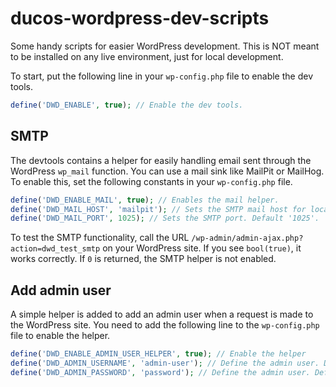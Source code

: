 # ducos-wordpress-dev-scripts

Some handy scripts for easier WordPress development. This is NOT meant to be installed on any live environment, just for local development.

To start, put the following line in your `wp-config.php` file to enable the dev tools.

```php
define('DWD_ENABLE', true); // Enable the dev tools.
```

## SMTP

The devtools contains a helper for easily handling email sent through the WordPress `wp_mail` function. You can use a mail sink like MailPit or MailHog. To enable this, set the following constants in your `wp-config.php` file.

```php
define('DWD_ENABLE_MAIL', true); // Enables the mail helper.
define('DWD_MAIL_HOST', 'mailpit'); // Sets the SMTP mail host for local handling of email. Default 'mailpit'.
define('DWD_MAIL_PORT', 1025); // Sets the SMTP port. Default '1025'.
```

To test the SMTP functionality, call the URL `/wp-admin/admin-ajax.php?action=dwd_test_smtp` on your WordPress site. If you see `bool(true)`, it works correctly. If `0` is returned, the SMTP helper is not enabled.

## Add admin user

A simple helper is added to add an admin user when a request is made to the WordPress site. You need to add the following line to the `wp-config.php` file to enable the helper.

```php
define('DWD_ENABLE_ADMIN_USER_HELPER', true); // Enable the helper
define('DWD_ADMIN_USERNAME', 'admin-user'); // Define the admin user. Default 'admin-user'.
define('DWD_ADMIN_PASSWORD', 'password'); // Define the admin user. Default 'password'.
```